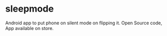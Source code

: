 # sleepmode
Android app to put phone on silent mode on flipping it. 
Open Source code, App available on store.
